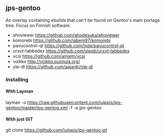 ## jps-gentoo

An overlay containing ebuilds that can't be found on Gentoo's main portage tree. Focus on Finnish software. 

 - ahoviewer https://github.com/ahodesuka/ahoviewer
 - komorebi https://github.com/iabem97/komorebi
 - pavucontrol-qt https://github.com/lxde/pavucontrol-qt
 - urxvt-tabbedex https://github.com/stepb/urxvt-tabbedex
 - vcsi https://github.com/amietn/vcsi
 - voikko http://voikko.puimula.org/
 - yle-dl https://github.com/aajanki/yle-dl

### Installing
#### With Layman
layman -o https://raw.githubusercontent.com/juippis/jps-gentoo/master/jps-gentoo.xml -f -a jps-gentoo

#### With just GIT
git clone https://github.com/juippis/jps-gentoo.git

